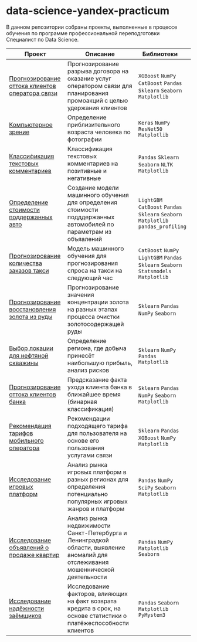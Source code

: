 # data-science-yandex-practicum

В данном репозитории собраны проекты, выполненные в процессе обучения по программе профессиональной переподготовки Специалист по Data Science.

| Проект | Описание | Библиотеки &nbsp; &nbsp; |
|---|---|---|
| [Прогнозирование оттока клиентов оператора связи](https://github.com/ClubsSuit/data-science-yandex-practicum/blob/main/12/final.ipynb) | Прогнозирование разрыва договора на оказание услуг оператором связи для планирования промоакций с целью удержания клиентов | `XGBoost` `NumPy` `CatBoost` `Pandas` `Sklearn` `Seaborn` `Matplotlib` |
| [Компьютерное зрение](https://github.com/ClubsSuit/data-science-yandex-practicum/blob/main/11/pictures.ipynb) | Определение приблизительного возраста человека по фотографии | `Keras` `NumPy` `ResNet50` `Matplotlib` |
| [Классификация текстовых комментариев](https://github.com/ClubsSuit/data-science-yandex-practicum/blob/main/10/texts.ipynb) | Классификация текстовых комментариев на позитивные и негативные | `Pandas` `Sklearn` `Seaborn` `NLTK` `Matplotlib` |
| [Определение стоимости поддержанных авто](https://github.com/ClubsSuit/data-science-yandex-practicum/blob/main/09/car-price.ipynb) | Создание модели машинного обучения для определения стоимости подддержанных автомобилей по параметрам из объяалений | `LightGBM` `CatBoost` `Pandas` `Sklearn` `Seaborn` `Matplotlib` `pandas_profiling` |
| [Прогнозирование количества заказов такси](https://github.com/ClubsSuit/data-science-yandex-practicum/blob/main/08/taxi.ipynb) | Модель машинного обучения для прогнозирования спроса на такси на следующий час | `CatBoost` `NumPy` `LightGBM` `Pandas` `Sklearn` `Seaborn` `Statsmodels` `Matplotlib` |
| [Прогнозирование восстановления золота из руды](https://github.com/ClubsSuit/data-science-yandex-practicum/blob/main/07/gold-recovery.ipynb) | Прогнозирование значения концентрации золота на разных этапах процесса очистки золотосодержащей руды | `Sklearn` `Pandas` `NumPy` `Seaborn` 
| [Выбор локации для нефтяной скважины](https://github.com/ClubsSuit/data-science-yandex-practicum/blob/main/06/oil.ipynb) | Определение региона, где добыча принесёт наибольшую прибыль, анализ рисков | `Sklearn` `NumPy` `Pandas` `Matplotlib` | 
| [Прогнозирование оттока клиентов банка](https://github.com/ClubsSuit/data-science-yandex-practicum/blob/main/05/churn.ipynb) | Предсказание факта ухода клиента банка в ближайшее время (бинарная классификация) | `Sklearn` `Pandas` `NumPy` `Seaborn` `Matplotlib` | 
| [Рекомендация тарифов мобильного оператора](https://github.com/ClubsSuit/data-science-yandex-practicum/blob/main/04/tarifs.ipynb) | Рекомендации подходящего тарифа для пользователя на основе его пользования услугами связи | `Sklearn` `Pandas` `XGBoost` `NumPy` `Matplotlib` | 
| [Исследование игровых платформ](https://github.com/ClubsSuit/data-science-yandex-practicum/blob/main/03/games.ipynb)| Анализ рынка игровых платформ в разных регионах для определения потенциально популярных игровых жанров и платформ | `Pandas` `NumPy` `SciPy` `Seaborn` `Matplotlib` |
| [Исследование объявлений о продаже квартир](https://github.com/ClubsSuit/data-science-yandex-practicum/blob/main/02/houses.ipynb)| Анализ рынка недвижимости Санкт-Петербурга и Ленинградкой области, выявление аномалий для отслеживания мошеннической деятельности | `Pandas` `NumPy` `Matplotlib` `Seaborn` |
| [Исследование надёжности заёмщиков](https://github.com/ClubsSuit/data-science-yandex-practicum/blob/main/01/credit.ipynb)| Исследование факторов, влияющих на факт возврата кредита в срок, на основе статистики о платёжеспособности клиентов | `Pandas` `Seaborn` `Matplotlib` `PyMystem3` |

